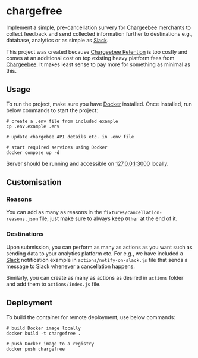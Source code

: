# chargefree

Implement a simple, pre-cancellation survery for [Chargeebee](https://www.chargebee.com) merchants to collect feedback and send collected information further to destinations e.g., database, analytics or as simple as [Slack](https://slack.com/intl/en-in/).

This project was created because [Chargeebee Retention](https://www.chargebee.com/retention/) is too costly and comes at an additional cost on top existing heavy platform fees from [Chargeebee](https://www.chargebee.com). It makes least sense to pay more for something as minimal as this.

## Usage

To run the project, make sure you have [Docker](https://www.docker.com/) installed. Once installed, run below commands to start the project:

```shell
# create a .env file from included example
cp .env.example .env

# update chargebee API details etc. in .env file

# start required services using Docker
docker compose up -d
```

Server should be running and accessible on [127.0.0.1:3000](http://127.0.0.1:3000/) locally.

## Customisation

### Reasons

You can add as many as reasons in the `fixtures/cancellation-reasons.json` file, just make sure to always keep `Other` at the end of it.

### Destinations

Upon submission, you can perform as many as actions as you want such as sending data to your analytics platform etc. For e.g., we have included a [Slack](https://slack.com/intl/en-in/) notification example in `actions/notify-on-slack.js` file that sends a message to [Slack](https://slack.com/intl/en-in/) whenever a cancellation happens.

Similarly, you can create as many as actions as desired in `actions` folder and add them to `actions/index.js` file.

## Deployment

To build the container for remote deployment, use below commands:

```shell
# build Docker image locally
docker build -t chargefree .

# push Docker image to a registry
docker push chargefree
```
